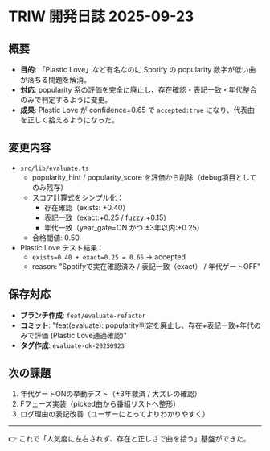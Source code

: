 # TRIW 開発日誌 2025-09-23

## 概要
- **目的**: 「Plastic Love」など有名なのに Spotify の popularity 数字が低い曲が落ちる問題を解消。
- **対応**: popularity 系の評価を完全に廃止し、存在確認・表記一致・年代整合のみで判定するように変更。
- **成果**: Plastic Love が confidence=0.65 で `accepted:true` になり、代表曲を正しく拾えるようになった。

## 変更内容
- `src/lib/evaluate.ts`
  - popularity_hint / popularity_score を評価から削除（debug項目としてのみ残存）
  - スコア計算式をシンプル化：
    - 存在確認（exists: +0.40）
    - 表記一致（exact:+0.25 / fuzzy:+0.15）
    - 年代一致（year_gate=ON かつ ±3年以内:+0.25）
  - 合格閾値: 0.50
- Plastic Love テスト結果：
  - `exists=0.40 + exact=0.25 = 0.65` → accepted
  - reason: "Spotifyで実在確認済み / 表記一致（exact） / 年代ゲートOFF"

## 保存対応
- **ブランチ作成**: `feat/evaluate-refactor`
- **コミット**: "feat(evaluate): popularity判定を廃止し、存在+表記一致+年代のみで評価 (Plastic Love通過確認)"
- **タグ作成**: `evaluate-ok-20250923`

## 次の課題
1. 年代ゲートONの挙動テスト（±3年救済 / 大ズレの確認）
2. Fフェーズ実装（picked曲から番組リストへ整形）
3. ログ理由の表記改善（ユーザーにとってよりわかりやすく）

---

👉 これで「人気度に左右されず、存在と正しさで曲を拾う」基盤ができた。
